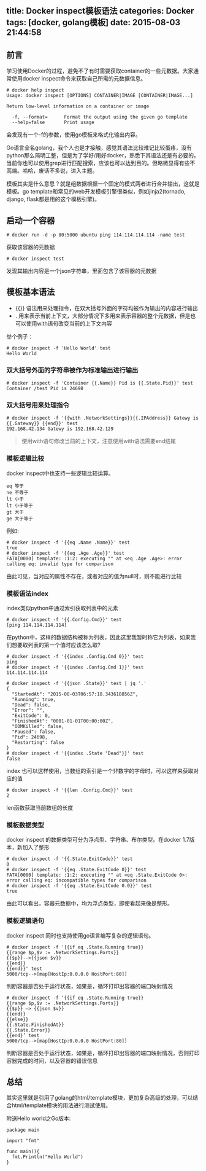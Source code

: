 title: Docker inspect模板语法
categories: Docker
tags: [docker, golang模板]
date: 2015-08-03 21:44:58
---
## 前言
学习使用Docker的过程，避免不了有时需要获取container的一些元数据。大家通常使用docker inspect命令来获取自己所需的元数据信息。
```
# docker help inspect
Usage: docker inspect [OPTIONS] CONTAINER|IMAGE [CONTAINER|IMAGE...]

Return low-level information on a container or image

  -f, --format=      Format the output using the given go template
  --help=false       Print usage
```
会发现有一个-f的参数，使用go模板来格式化输出内容。<!--more-->

Go语言全名golang，我个人也是才接触，感觉其语法比较难记比较蛋疼，没有python那么简明工整，但是为了学好/用好docker，熟悉下其语法还是有必要的。当前你也可以使用grep进行匹配搜索，应该也可以达到目的。但略微显得有些不高端。哈哈，废话不多说，进入主题。

模板其实是什么意思？就是组数据根据一个固定的模式两者进行合并输出，这就是模板。go template和常见的web开发模板引擎很类似，例如jinja2(tornado, django, flask都是用的这个模板引擎)。

## 启动一个容器
```
# docker run -d -p 80:5000 ubuntu ping 114.114.114.114 -name test
```
获取该容器的元数据
```
# docker inspect test
```
发现其输出内容是一个json字符串，里面包含了该容器的元数据
## 模板基本语法
* {{}} 语法用来处理指令，在双大括号外面的字符均被作为输出的内容进行输出
* .  用来表示当前上下文，大部分情况下多用来表示容器的整个元数据，但是也可以使用with语句改变当前的上下文内容

举个例子：
```
# docker inspect -f 'Hello World' test
Hello World
```
### 双大括号外面的字符串被作为标准输出进行输出
```
# docker inspect -f 'Container {{.Name}} Pid is {{.State.Pid}}' test
Container /test Pid is 24698
```
### 双大括号用来处理指令
```
# docker inspect -f '{{with .NetworkSettings}}{{.IPAddress}} Gatewy is {{.Gateway}} {{end}}' test
192.168.42.134 Gatewy is 192.168.42.129
```
> 使用with语句修改当前的上下文，注意使用with语法需要end结尾

### 模板逻辑比较
docker inspect中也支持一些逻辑比较运算。
```
eq 等于
ne 不等于
lt 小于
lt 小于等于
gt 大于
ge 大于等于
```
例如:
```
# docker inspect -f '{{eq .Name .Name}}' test
true
# docker inspect -f '{{eq .Age .Age}}' test
FATA[0000] template: :1:2: executing "" at <eq .Age .Age>: error calling eq: invalid type for comparison
```
由此可见，当对应的属性不存在，或者对应的值为null时，则不能进行比较

### 模板语法index
index类似python中通过索引获取列表中的元素
```
# docker inspect -f '{{.Config.Cmd}}' test
[ping 114.114.114.114]
```
在python中，这样的数据结构被称为列表，因此这里我暂时称它为列表，如果我们想要取列表的第一个值时应该怎么取?
```
# docker inspect -f '{{index .Config.Cmd 0}}' test
ping
# docker inspect -f '{{index .Config.Cmd 1}}' test
114.114.114.114

# docker inspect -f '{{json .State}}' test | jq '.'
{
  "StartedAt": "2015-08-03T06:57:18.343618856Z",
  "Running": true,
  "Dead": false,
  "Error": "",
  "ExitCode": 0,
  "FinishedAt": "0001-01-01T00:00:00Z",
  "OOMKilled": false,
  "Paused": false,
  "Pid": 24698,
  "Restarting": false
}
# docker inspect -f '{{index .State "Dead"}}' test
false
```
index 也可以这样使用，当数组的索引是一个非数字的字母时，可以这样来获取对应的值
```
# docker inspect -f '{{len .Config.Cmd}}' test
2
```
len函数获取当前数组的长度

### 模板数据类型
docker inspect 的数据类型可分为浮点型、字符串、布尔类型。在docker 1.7版本，新加入了整形
```
# docker inspect -f '{{.State.ExitCode}}' test
0
# docker inspect -f '{{eq .State.ExitCode 0}}' test
FATA[0000] template: :1:2: executing "" at <eq .State.ExitCode 0>: error calling eq: incompatible types for comparison
# docker inspect -f '{{eq .State.ExitCode 0.0}}' test
true
```
由此可以看出，容器元数据中，均为浮点类型，即使看起来像是整形。
### 模板逻辑语句
docker inspect 同时也支持使用go语言编写复杂的逻辑语句。
```
# docker inspect -f '{{if eq .State.Running true}}
{{range $p,$v := .NetworkSettings.Ports}}
{{$p}}-->{{json $v}}
{{end}}
{{end}}' test
5000/tcp-->[map[HostIp:0.0.0.0 HostPort:80]]
```
判断容器是否处于运行状态，如果是，循环打印出容器的端口映射情况
```
# docker inspect -f ‘{{if eq .State.Running true}}
{{range $p,$v := .NetworkSettings.Ports}}
{{$p}} —> {{json $v}}
{{end}}
{{else}}
{{.State.FinishedAt}}
{{.State.Error}}
{{end}’ test
5000/tcp-->[map[HostIp:0.0.0.0 HostPort:80]]
```
判断容器是否处于运行状态，如果是，循环打印出容器的端口映射情况，否则打印容器完成的时间，以及容器的错误信息
## 总结
其实这里就是引用了golang的html/template模块，更加复杂高级的处理，可以结合html/template模块的用法进行测试使用。

附送Hello world之Go版本:
```
package main

import "fmt"

func main(){
  fmt.Println("Hello World")
}
```


